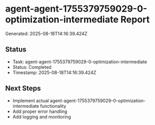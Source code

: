 # agent-agent-1755379759029-0-optimization-intermediate Report

Generated: 2025-08-18T14:16:39.424Z

## Status
- Task: agent-agent-1755379759029-0-optimization-intermediate
- Status: Completed
- Timestamp: 2025-08-18T14:16:39.424Z

## Next Steps
- Implement actual agent-agent-1755379759029-0-optimization-intermediate functionality
- Add proper error handling
- Add logging and monitoring
